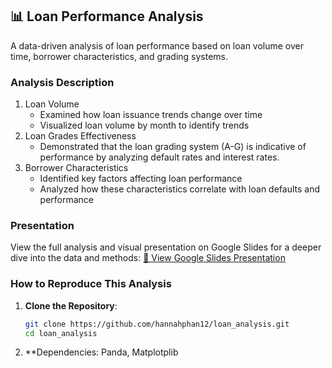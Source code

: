 ## 📊 Loan Performance Analysis 
A data-driven analysis of loan performance based on loan volume over time, borrower characteristics, and grading systems.

### Analysis Description

1. Loan Volume
   - Examined how loan issuance trends change over time
   - Visualized loan volume by month to identify trends
2. Loan Grades Effectiveness
   - Demonstrated that the loan grading system (A-G) is indicative of performance by analyzing default rates and interest rates.
3. Borrower Characteristics
   - Identified key factors affecting loan performance
   - Analyzed how these characteristics correlate with loan defaults and performance

### Presentation
View the full analysis and visual presentation on Google Slides for a deeper dive into the data and methods:
[🔗 View Google Slides Presentation](https://docs.google.com/presentation/d/your-presentation-id)

### How to Reproduce This Analysis
1. **Clone the Repository**:
   ```bash
   git clone https://github.com/hannahphan12/loan_analysis.git
   cd loan_analysis
   ```
2. **Dependencies:
   Panda, Matplotplib

